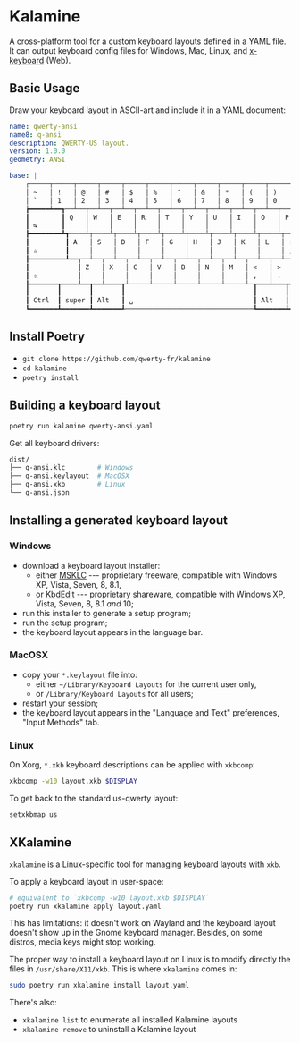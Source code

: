 # Kalamine

A cross-platform tool for a custom keyboard layouts defined in a YAML file. It can output keyboard config files for
Windows, Mac, Linux, and [x-keyboard](https://github.com/fabi1cazenave/x-keyboard) (Web).

## Basic Usage

Draw your keyboard layout in ASCII-art and include it in a YAML document:

``` yaml
name: qwerty-ansi
name8: q-ansi
description: QWERTY-US layout.
version: 1.0.0
geometry: ANSI

base: |
    ┌─────┬─────┬─────┬─────┬─────┬─────┬─────┬─────┬─────┬─────┬─────┬─────┬─────┲━━━━━━━━━━┓
    │ ~   │ !   │ @   │ #   │ $   │ %   │ ^   │ &   │ *   │ (   │ )   │ _   │ +   ┃          ┃
    │ `   │ 1   │ 2   │ 3   │ 4   │ 5   │ 6   │ 7   │ 8   │ 9   │ 0   │ -   │ =   ┃ ⌫        ┃
    ┢━━━━━┷━━┱──┴──┬──┴──┬──┴──┬──┴──┬──┴──┬──┴──┬──┴──┬──┴──┬──┴──┬──┴──┬──┴──┬──┺━━┯━━━━━━━┩
    ┃        ┃ Q   │ W   │ E   │ R   │ T   │ Y   │ U   │ I   │ O   │ P   │ {   │ }   │ |     │
    ┃ ↹      ┃     │     │     │     │     │     │     │     │     │     │ [   │ ]   │ \     │
    ┣━━━━━━━━┻┱────┴┬────┴┬────┴┬────┴┬────┴┬────┴┬────┴┬────┴┬────┴┬────┴┬────┴┲━━━━┷━━━━━━━┪
    ┃         ┃ A   │ S   │ D   │ F   │ G   │ H   │ J   │ K   │ L   │ :   │ "   ┃            ┃
    ┃ ⇬       ┃     │     │     │     │     │     │     │     │     │ ;   │ '   ┃ ⏎          ┃
    ┣━━━━━━━━━┻━━┱──┴──┬──┴──┬──┴──┬──┴──┬──┴──┬──┴──┬──┴──┬──┴──┬──┴──┬──┴──┲━━┻━━━━━━━━━━━━┫
    ┃            ┃ Z   │ X   │ C   │ V   │ B   │ N   │ M   │ <   │ >   │ ?   ┃               ┃
    ┃ ⇧          ┃     │     │     │     │     │     │     │ ,   │ .   │ /   ┃ ⇧             ┃
    ┣━━━━━━━┳━━━━┻━━┳━━┷━━━━┱┴─────┴─────┴─────┴─────┴─────┴─┲━━━┷━━━┳━┷━━━━━╋━━━━━━━┳━━━━━━━┫
    ┃       ┃       ┃       ┃                                ┃       ┃       ┃       ┃       ┃
    ┃ Ctrl  ┃ super ┃ Alt   ┃ ␣                              ┃ Alt   ┃ super ┃ menu  ┃ Ctrl  ┃
    ┗━━━━━━━┻━━━━━━━┻━━━━━━━┹────────────────────────────────┺━━━━━━━┻━━━━━━━┻━━━━━━━┻━━━━━━━┛
```

## Install Poetry

- `git clone https://github.com/qwerty-fr/kalamine`
- `cd kalamine`
- `poetry install`

## Building a keyboard layout

``` bash
poetry run kalamine qwerty-ansi.yaml
```

Get all keyboard drivers:

``` bash
dist/
├── q-ansi.klc        # Windows
├── q-ansi.keylayout  # MacOSX
├── q-ansi.xkb        # Linux
└── q-ansi.json
```

## Installing a generated keyboard layout

### Windows

- download a keyboard layout installer:
    - either
      [MSKLC](https://www.microsoft.com/en-us/download/details.aspx?id=22339)
      --- proprietary freeware, compatible with Windows XP, Vista,
      Seven, 8, 8.1,
    - or [KbdEdit](http://www.kbdedit.com/) --- proprietary shareware,
      compatible with Windows XP, Vista, Seven, 8, 8.1 *and* 10;
- run this installer to generate a setup program;
- run the setup program;
- the keyboard layout appears in the language bar.

### MacOSX

- copy your `*.keylayout` file into:
    - either `~/Library/Keyboard Layouts` for the current user only,
    - or `/Library/Keyboard Layouts` for all users;
- restart your session;
- the keyboard layout appears in the "Language and Text" preferences,
  "Input Methods" tab.

### Linux

On Xorg, `*.xkb` keyboard descriptions can be applied with `xkbcomp`:

``` bash
xkbcomp -w10 layout.xkb $DISPLAY
```

To get back to the standard us-qwerty layout:

``` bash
setxkbmap us
```

## XKalamine

`xkalamine` is a Linux-specific tool for managing keyboard layouts with
`xkb`.

To apply a keyboard layout in user-space:

``` bash
# equivalent to `xkbcomp -w10 layout.xkb $DISPLAY`
poetry run xkalamine apply layout.yaml
```

This has limitations: it doesn't work on Wayland and the keyboard layout
doesn't show up in the Gnome keyboard manager. Besides, on some distros,
media keys might stop working.

The proper way to install a keyboard layout on Linux is to modify
directly the files in `/usr/share/X11/xkb`. This is where `xkalamine`
comes in:

``` bash
sudo poetry run xkalamine install layout.yaml
```

There's also:

- `xkalamine list` to enumerate all installed Kalamine layouts
- `xkalamine remove` to uninstall a Kalamine layout
